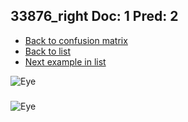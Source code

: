 ## 33876_right Doc: 1 Pred: 2
- [Back to confusion matrix](https://github.com/juliandewit/kaggle_retinopathy/blob/master/matrix.md)
- [Back to list](https://github.com/juliandewit/kaggle_retinopathy/blob/master/lists/12/list.md)
- [Next example in list](https://github.com/juliandewit/kaggle_retinopathy/blob/master/lists/12/33/33996_left.md)

![Eye](https://retinopaty.blob.core.windows.net/size1024/33876_right_1.jpeg)

### 

![Eye]()
